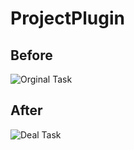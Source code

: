 # ProjectPlugin
## Before  
![Orginal Task](http://files.cnblogs.com/files/xhb-bky-blog/Original.bmp) 
## After
![Deal Task](http://files.cnblogs.com/files/xhb-bky-blog/pluginDealed.bmp) 
